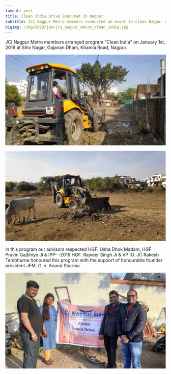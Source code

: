```yaml
---
layout: post
title: Clean India Drive Executed In Nagpur
subtitle: JCI Nagpur Metro members conducted an event to clean Nagpur areas
bigimg: /img/2019/jan/jci_nagpur_metro_clean_india.jpg
---
```


JCI Nagpur Metro members arranged program "Clean India" on January 1st, 2019 at Shiv Nagar, Gajanan Dham, Khamla Road, Nagpur. 

![JCB cleaning dirt in Clean India Drive](/img/2019/jan/clean_india_jcb_cleaning_dirt.jpg)

![JCB cleaning dirt in Clean India Drive](/img/2019/jan/clean_india_jcb_cleaning_dirt2.jpg)

In this program our advisors respected HGF. Usha Dhok Madam, HGF. Pravin Gajbhiye Ji & IPP- -2019 HGF. Rajveer Singh Ji & VP IO. JC Rakesh Tembhurne honoured this program with the support of honourable founder president JFM. G. v. Anand Sharma.

![JCI Nagpur Metro team members while Clean India Drive](/img/2019/jan/jci_nagpur_metro_clean_india.jpg)
